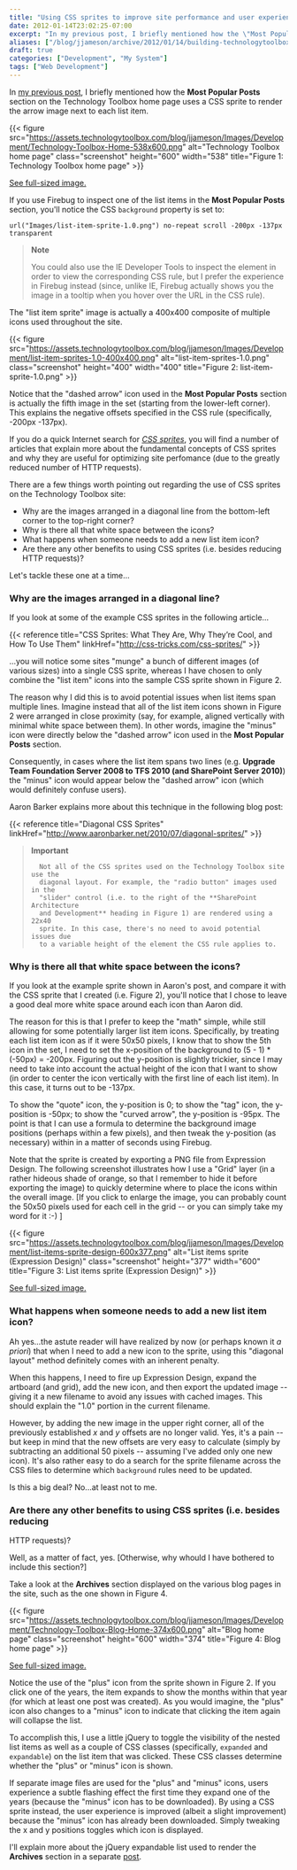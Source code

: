 ```yaml
---
title: "Using CSS sprites to improve site performance and user experience (a.k.a. Building TechnologyToolbox.com, part 11)"
date: 2012-01-14T23:02:25-07:00
excerpt: "In my previous post, I briefly mentioned how the \"Most Popular Posts\" section on the Technology Toolbox home page uses a CSS sprite to render the arrow image next to each list item. In this post, I explain more about how CSS sprites are used on the site, why they are valuable, and some caveats when using them."
aliases: ["/blog/jjameson/archive/2012/01/14/building-technologytoolbox-com-part-11.aspx"]
draft: true
categories: ["Development", "My System"]
tags: ["Web Development"]
---
```


In
[my previous post](/blog/jjameson/2012/01/06/building-technologytoolbox-com-part-10), I briefly mentioned how the **Most Popular Posts**
section on the Technology Toolbox home page uses a CSS sprite to render the
arrow image next to each list item.

{{< figure
src="https://assets.technologytoolbox.com/blog/jjameson/Images/Development/Technology-Toolbox-Home-538x600.png"
alt="Technology Toolbox home page"
class="screenshot"
height="600"
width="538"
title="Figure 1: Technology Toolbox home page" >}}

[See full-sized image.](https://assets.technologytoolbox.com/blog/jjameson/Images/Development/Technology-Toolbox-Home-1058x1179.png)

If you use Firebug to inspect one of the list items in the **Most Popular
Posts** section, you'll notice the CSS `background` property is set to:

    url("Images/list-item-sprite-1.0.png") no-repeat scroll -200px -137px transparent

> **Note**
>
> You could also use the IE Developer Tools to inspect the element in order to view the corresponding CSS rule, but I prefer the experience in Firebug instead (since, unlike IE, Firebug actually shows you the image in a tooltip when you hover over the URL in the CSS rule).

The "list item sprite" image is actually a 400x400 composite of multiple
icons used throughout the site.

{{< figure
src="https://assets.technologytoolbox.com/blog/jjameson/Images/Development/list-item-sprites-1.0-400x400.png"
alt="list-item-sprites-1.0.png"
class="screenshot"
height="400"
width="400"
title="Figure 2: list-item-sprite-1.0.png" >}}

Notice that the "dashed arrow" icon used in the **Most Popular Posts** section is actually the fifth image in the set (starting from the lower-left
corner). This explains the negative offsets specified in the CSS rule (specifically,
-200px -137px).

If you do a quick Internet search for *[CSS sprites](http://www.google.com/search?q=CSS+sprites)*, you
will find a number of articles that explain more about the fundamental concepts
of CSS sprites and why they are useful for optimizing site perfomance (due to
the greatly reduced number of HTTP requests).

There are a few things worth pointing out regarding the use of CSS sprites
on the Technology Toolbox site:

- Why are the images arranged in a diagonal line from the bottom-left
  corner to the top-right corner?
- Why is there all that white space between the icons?
- What happens when someone needs to add a new list item icon?
- Are there any other benefits to using CSS sprites (i.e. besides reducing
  HTTP requests)?

Let's tackle these one at a time...

### Why are the images arranged in a diagonal line?

If you look at some of the example CSS sprites in the following article...

{{< reference title="CSS Sprites: What They Are, Why They’re Cool, and How To Use Them" linkHref="http://css-tricks.com/css-sprites/" >}}

...you will notice some sites "munge" a bunch of different images (of various
sizes) into a single CSS sprite, whereas I have chosen to only combine the "list
item" icons into the sample CSS sprite shown in Figure 2.

The reason why I did this is to avoid potential issues when list items span
multiple lines. Imagine instead that all of the list item icons shown in Figure
2 were arranged in close proximity (say, for example, aligned vertically with
minimal white space between them). In other words, imagine the "minus" icon
were directly below the "dashed arrow" icon used in the **Most Popular
Posts** section.

Consequently, in cases where the list item spans two lines (e.g. **Upgrade Team Foundation Server 2008 to TFS 2010 (and SharePoint Server 2010)**)
the "minus" icon would appear below the "dashed arrow" icon (which would definitely
confuse users).

Aaron Barker explains more about this technique in the following blog post:

{{< reference title="Diagonal CSS Sprites" linkHref="http://www.aaronbarker.net/2010/07/diagonal-sprites/" >}}

> **Important**
>
>       Not all of the CSS sprites used on the Technology Toolbox site use the 
>       diagonal layout. For example, the "radio button" images used in the 
>       "slider" control (i.e. to the right of the **SharePoint Architecture 
>       and Development** heading in Figure 1) are rendered using a 22x40 
>       sprite. In this case, there's no need to avoid potential issues due 
>       to a variable height of the element the CSS rule applies to.

### Why is there all that white space between the icons?

If you look at the example sprite shown in Aaron's post, and compare it with
the CSS sprite that I created (i.e. Figure 2), you'll notice that I chose to
leave a good deal more white space around each icon than Aaron did.

The reason for this is that I prefer to keep the "math" simple, while still
allowing for some potentially larger list item icons. Specifically, by treating
each list item icon as if it were 50x50 pixels, I know that to show the 5th
icon in the set, I need to set the x-position of the background to (5 - 1) \*
(-50px) = -200px. Figuring out the y-position is slightly trickier, since I
may need to take into account the actual height of the icon that I want to show
(in order to center the icon vertically with the first line of each list item).
In this case, it turns out to be -137px.

To show the "quote" icon, the y-position is 0; to show the "tag" icon, the
y-position is -50px; to show the "curved arrow", the y-position is -95px. The
point is that I can use a formula to determine the background image positions
(perhaps within a few pixels), and then tweak the y-position (as necessary)
within in a matter of seconds using Firebug.

Note that the sprite is created by exporting a PNG file from Expression Design.
The following screenshot illustrates how I use a "Grid" layer (in a rather hideous
shade of orange, so that I remember to hide it before exporting the image) to
quickly determine where to place the icons within the overall image. [If you
click to enlarge the image, you can probably count the 50x50 pixels used for
each cell in the grid -- or you can simply take my word for it :-) ]

{{< figure
src="https://assets.technologytoolbox.com/blog/jjameson/Images/Development/list-items-sprite-design-600x377.png"
alt="List items sprite (Expression Design)"
class="screenshot"
height="377"
width="600"
title="Figure 3: List items sprite (Expression Design)" >}}

[See full-sized image.](https://assets.technologytoolbox.com/blog/jjameson/Images/Development/list-items-sprite-design-1594x1001.png)

### What happens when someone needs to add a new list item icon?

Ah yes...the astute reader will have realized by now (or perhaps known it
*a priori*) that when I need to add a new icon to the sprite, using this
"diagonal layout" method definitely comes with an inherent penalty.

When this happens, I need to fire up Expression Design, expand the artboard
(and grid), add the new icon, and then export the updated image -- giving it
a new filename to avoid any issues with cached images. This should explain the
"1.0" portion in the current filename.

However, by adding the new image in the upper right corner, all of the previously
established <var>x</var> and <var>y</var> offsets are no longer valid. Yes,
it's a pain -- but keep in mind that the new offsets are very easy to calculate
(simply by subtracting an additional 50 pixels -- assuming I've added only one
new icon). It's also rather easy to do a search for the sprite filename across
the CSS files to determine which `background`
rules need to be updated.

Is this a big deal? No...at least not to me.

### Are there any other benefits to using CSS sprites (i.e. besides reducing

HTTP requests)?

Well, as a matter of fact, yes. [Otherwise, why whould I have bothered to
include this section?]

Take a look at the **Archives** section displayed on the various
blog pages in the site, such as the one shown in Figure 4.

{{< figure
src="https://assets.technologytoolbox.com/blog/jjameson/Images/Development/Technology-Toolbox-Blog-Home-374x600.png"
alt="Blog home page"
class="screenshot"
height="600"
width="374"
title="Figure 4: Blog home page" >}}

[See full-sized image.](https://assets.technologytoolbox.com/blog/jjameson/Images/Development/Technology-Toolbox-Blog-Home-1058x1699.png)

Notice the use of the "plus" icon from the sprite shown in Figure 2. If you
click one of the years, the item expands to show the months within that year
(for which at least one post was created). As you would imagine, the "plus"
icon also changes to a "minus" icon to indicate that clicking the item again
will collapse the list.

To accomplish this, I use a little jQuery to toggle the visibility of the
nested list items as well as a couple of CSS classes (specifically, `expanded` and `expandable`) on the list item that
was clicked. These CSS classes determine whether the "plus" or "minus" icon
is shown.

If separate image files are used for the "plus" and "minus" icons, users
experience a subtle flashing effect the first time they expand one of the years
(because the "minus" icon has to be downloaded). By using a CSS sprite instead,
the user experience is improved (albeit a slight improvement) because the "minus"
icon has already been downloaded. Simply tweaking the x and y positions toggles
which icon is displayed.

I'll explain more about the jQuery expandable list used to render the
**Archives** section in a separate
[post](/blog/jjameson/2012/01/16/building-technologytoolbox-com-part-12).


